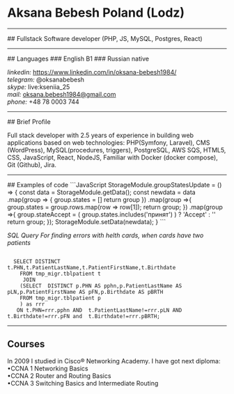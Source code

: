 # Aksana Bebesh Poland (Lodz) <br/>

<hr />
## Fullstack Software developer (PHP, JS, MySQL, Postgres, React)<br />
<hr>
## Languages
### English B1
### Russian native

*linkedin:* <a href="https://www.linkedin.com/in/oksana-bebesh1984/">https://www.linkedin.com/in/oksana-bebesh1984/</a><br>
*telegram:* @oksanabebesh <br>
*skype:* live:kseniia_25<br>
*mail:* <a href="mailto:oksana.bebesh1984@gmail.com">oksana.bebesh1984@gmail.com</a><br>
*phone:* +48 78 0003 744<br>

<hr />
## Brief Profile
<p>Full stack developer with 2.5 years of experience in building web applications based on web technologies: PHP(Symfony, Laravel), CMS (WordPress), MySQL(procedures, triggers), PostgreSQL,
AWS SQS, HTML5, CSS, JavaScript, React, NodeJS, Familiar with Docker (docker compose), Git (Github), Jira.</p>

<hr />
## Examples of code  
```JavaScript
StorageModule.groupStatesUpdate = () => {  
    const data = StorageModule.getData();
    const newdata = data
                    .map(group => {
                       group.states = []
                       return group
                    })
                    .map(group =>{                          
                          group.states = group.rows.map(row => row[1]);                          
                          return group;
                    })
                    .map(group =>{
                          group.stateAccept = ( group.states.includes('принят') ) ? 'Accept' : ''
                          return group;
                    });
    StorageModule.setData(newdata);
}
```

*SQL Query For finding errors with helth cards, when cards have two patients*<br/>
<pre><code>
  SELECT DISTINCT  t.PHN,t.PatientLastName,t.PatientFirstName,t.Birthdate  
    FROM tmp_migr.tblpatient t
     JOIN
    (SELECT  DISTINCT p.PHN AS pphn,p.PatientLastName AS pLN,p.PatientFirstName AS pFN,p.Birthdate AS pBRTH
    FROM tmp_migr.tblpatient p 
    ) as rrr 
   ON t.PHN=rrr.pphn AND  t.PatientLastName!=rrr.pLN AND t.Birthdate!=rrr.pFN and  t.Birthdate!=rrr.pBRTH;
</code></pre>
<hr />

## Courses
In 2009 I studied in Cisco® Networking Academy. I have got next diploma:
•CCNA 1 Networking Basics <br>
•CCNA 2 Router and Routing Basics <br>
•CCNA 3 Switching Basics and Intermediate Routing <br>
